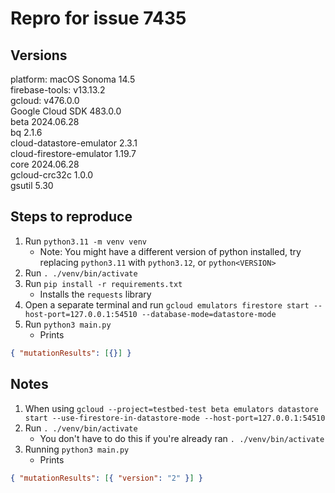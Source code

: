 # Repro for issue 7435

## Versions

platform: macOS Sonoma 14.5<br>
firebase-tools: v13.13.2<br>
gcloud: v476.0.0<br>
Google Cloud SDK 483.0.0<br>
beta 2024.06.28<br>
bq 2.1.6<br>
cloud-datastore-emulator 2.3.1<br>
cloud-firestore-emulator 1.19.7<br>
core 2024.06.28<br>
gcloud-crc32c 1.0.0<br>
gsutil 5.30

## Steps to reproduce

1. Run `python3.11 -m venv venv`
   - Note: You might have a different version of python installed, try replacing `python3.11` with `python3.12`, or `python<VERSION>`
1. Run `. ./venv/bin/activate`
1. Run `pip install -r requirements.txt `
   - Installs the `requests` library
1. Open a separate terminal and run `gcloud emulators firestore start --host-port=127.0.0.1:54510 --database-mode=datastore-mode`
1. Run `python3 main.py`
   - Prints

```json
{ "mutationResults": [{}] }
```

## Notes

1. When using `gcloud --project=testbed-test beta emulators datastore start --use-firestore-in-datastore-mode --host-port=127.0.0.1:54510`
1. Run `. ./venv/bin/activate`
   - You don't have to do this if you're already ran `. ./venv/bin/activate`
1. Running `python3 main.py`
   - Prints

```json
{ "mutationResults": [{ "version": "2" }] }
```
